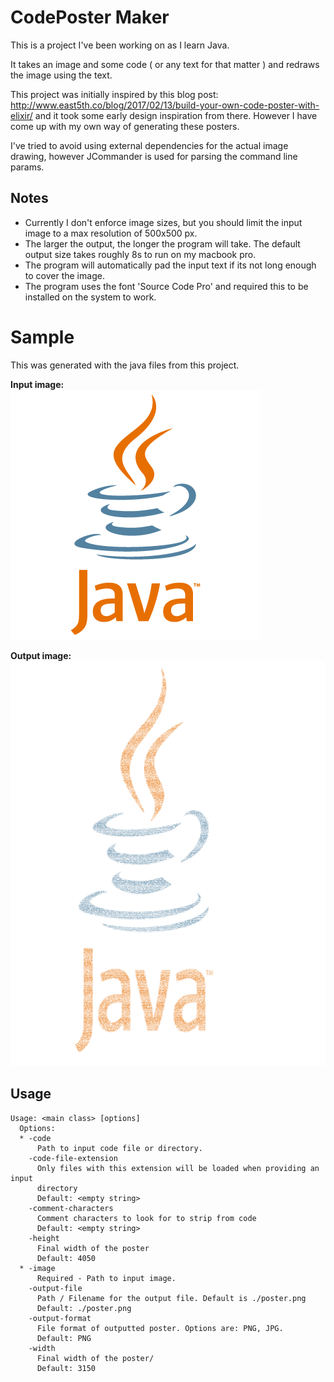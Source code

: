 # CodePoster Maker

This is a project I've been working on as I learn Java.

It takes an image and some code ( or any text for that matter ) and
redraws the image using the text.

This project was initially inspired by this blog post: http://www.east5th.co/blog/2017/02/13/build-your-own-code-poster-with-elixir/
and it took some early design inspiration from there. However I have come up with my own
way of generating these posters.

I've tried to avoid using external dependencies for the actual image drawing, however
JCommander is used for parsing the command line params.

## Notes

- Currently I don't enforce image sizes, but you should limit the input image to a max resolution of 500x500 px.
- The larger the output, the longer the program will take. The default output size takes roughly 8s to run on my macbook pro.
- The program will automatically pad the input text if its not long enough to cover the image.
- The program uses the font 'Source Code Pro' and required this to be installed on the system to work. 
 
# Sample

This was generated with the java files from this project.

__Input image:__ <br>
![Input Image](https://raw.githubusercontent.com/Reizar/codeposter/master/sample_input.png)
    
__Output image:__ <br>
![Output Image](https://raw.githubusercontent.com/Reizar/codeposter/master/sample_output.png)

## Usage
```
Usage: <main class> [options]
  Options:
  * -code
      Path to input code file or directory.
    -code-file-extension
      Only files with this extension will be loaded when providing an input 
      directory 
      Default: <empty string>
    -comment-characters
      Comment characters to look for to strip from code
      Default: <empty string>
    -height
      Final width of the poster
      Default: 4050
  * -image
      Required - Path to input image.
    -output-file
      Path / Filename for the output file. Default is ./poster.png
      Default: ./poster.png
    -output-format
      File format of outputted poster. Options are: PNG, JPG.
      Default: PNG
    -width
      Final width of the poster/
      Default: 3150
      
```